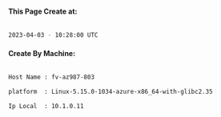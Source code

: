 
   
#### This Page Create at:

```bash

2023-04-03 - 10:28:00 UTC

```

#### Create By Machine:

```bash

Host Name : fv-az987-803

platform  : Linux-5.15.0-1034-azure-x86_64-with-glibc2.35

Ip Local  : 10.1.0.11

```

